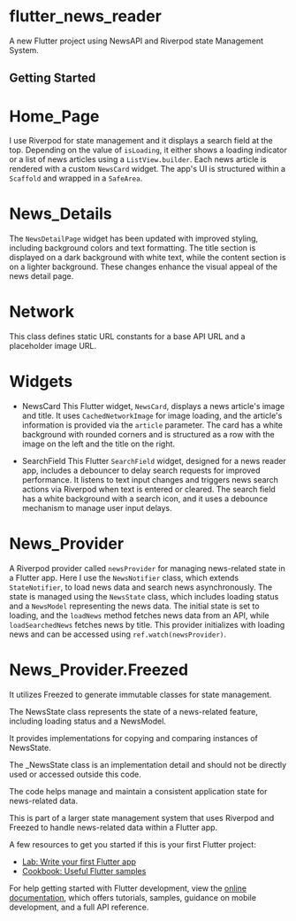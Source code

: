 # flutter_news_reader

A new Flutter project using NewsAPI and Riverpod state Management System.

## Getting Started

# Home_Page
I use Riverpod for state management and it displays a search field at the top. Depending on the value of `isLoading`, it either shows a loading indicator or a list of news articles using a `ListView.builder`. Each news article is rendered with a custom `NewsCard` widget. The app's UI is structured within a `Scaffold` and wrapped in a `SafeArea`.

# News_Details
The `NewsDetailPage` widget has been updated with improved styling, including background colors and text formatting. The title section is displayed on a dark background with white text, while the content section is on a lighter background. These changes enhance the visual appeal of the news detail page.

# Network
This class defines static URL constants for a base API URL and a placeholder image URL.

# Widgets
- NewsCard
This Flutter widget, `NewsCard`, displays a news article's image and title. It uses `CachedNetworkImage` for image loading, and the article's information is provided via the `article` parameter. The card has a white background with rounded corners and is structured as a row with the image on the left and the title on the right.

- SearchField
This Flutter `SearchField` widget, designed for a news reader app, includes a debouncer to delay search requests for improved performance. It listens to text input changes and triggers news search actions via Riverpod when text is entered or cleared. The search field has a white background with a search icon, and it uses a debounce mechanism to manage user input delays.

# News_Provider
A Riverpod provider called `newsProvider` for managing news-related state in a Flutter app. Here I use the `NewsNotifier` class, which extends `StateNotifier`, to load news data and search news asynchronously. The state is managed using the `NewsState` class, which includes loading status and a `NewsModel` representing the news data. The initial state is set to loading, and the `loadNews` method fetches news data from an API, while `loadSearchedNews` fetches news by title. This provider initializes with loading news and can be accessed using `ref.watch(newsProvider)`.

# News_Provider.Freezed
It utilizes Freezed to generate immutable classes for state management.

The NewsState class represents the state of a news-related feature, including loading status and a NewsModel.

It provides implementations for copying and comparing instances of NewsState.

The _NewsState class is an implementation detail and should not be directly used or accessed outside this code.

The code helps manage and maintain a consistent application state for news-related data.

This is part of a larger state management system that uses Riverpod and Freezed to handle news-related data within a Flutter app.


A few resources to get you started if this is your first Flutter project:

- [Lab: Write your first Flutter app](https://docs.flutter.dev/get-started/codelab)
- [Cookbook: Useful Flutter samples](https://docs.flutter.dev/cookbook)

For help getting started with Flutter development, view the
[online documentation](https://docs.flutter.dev/), which offers tutorials,
samples, guidance on mobile development, and a full API reference.
